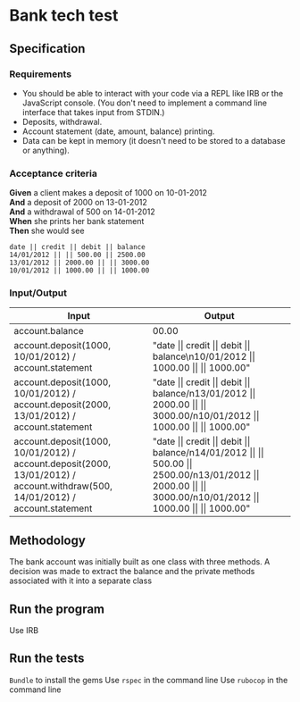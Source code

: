 # Bank tech test

## Specification

### Requirements

* You should be able to interact with your code via a REPL like IRB or the JavaScript console.  (You don't need to implement a command line interface that takes input from STDIN.)
* Deposits, withdrawal.
* Account statement (date, amount, balance) printing.
* Data can be kept in memory (it doesn't need to be stored to a database or anything).

### Acceptance criteria

**Given** a client makes a deposit of 1000 on 10-01-2012  
**And** a deposit of 2000 on 13-01-2012  
**And** a withdrawal of 500 on 14-01-2012  
**When** she prints her bank statement  
**Then** she would see

```
date || credit || debit || balance
14/01/2012 || || 500.00 || 2500.00
13/01/2012 || 2000.00 || || 3000.00
10/01/2012 || 1000.00 || || 1000.00
```

### Input/Output
| Input    | Output   |
| --- | --- |
| account.balance | 00.00 |
| account.deposit(1000, 10/01/2012) / account.statement | "date \|\| credit \|\| debit \|\| balance\n10/01/2012 \|\| 1000.00 \|\| \|\| 1000.00" |
| account.deposit(1000, 10/01/2012) / account.deposit(2000, 13/01/2012) / account.statement | "date \|\| credit \|\| debit \|\| balance/n13/01/2012 \|\| 2000.00 \|\| \|\| 3000.00/n10/01/2012 \|\| 1000.00 \|\| \|\| 1000.00" |
| account.deposit(1000, 10/01/2012) / account.deposit(2000, 13/01/2012) / account.withdraw(500, 14/01/2012) / account.statement | "date \|\| credit \|\| debit \|\| balance/n14/01/2012 \|\| \|\| 500.00 \|\| 2500.00/n13/01/2012 \|\| 2000.00 \|\| \|\| 3000.00/n10/01/2012 \|\| 1000.00 \|\| \|\| 1000.00" |

## Methodology
The bank account was initially built as one class with three methods.
A decision was made to extract the balance and the private methods associated with it into a separate class

## Run the program
Use IRB

## Run the tests
``` Bundle ``` to install the gems
Use ```rspec``` in the command line
Use ```rubocop``` in the command line
